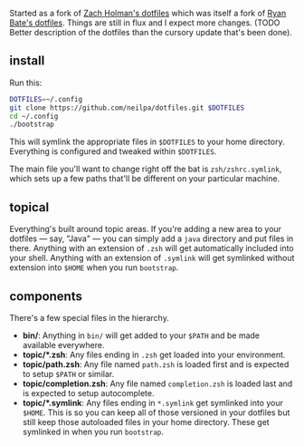 Started as a fork of [Zach Holman's dotfiles](https://github.com/holman/dotfiles) which was itself a fork of [Ryan Bate's dotfiles](http://github.com/ryanb/dotfiles). Things are still in flux and I expect more changes. (TODO Better description of the dotfiles than the cursory update that's been done).

## install

Run this:

```sh
DOTFILES=~/.config
git clone https://github.com/neilpa/dotfiles.git $DOTFILES
cd ~/.config
./bootstrap
```

This will symlink the appropriate files in `$DOTFILES` to your home directory.
Everything is configured and tweaked within `$DOTFILES`.

The main file you'll want to change right off the bat is `zsh/zshrc.symlink`,
which sets up a few paths that'll be different on your particular machine.

## topical

Everything's built around topic areas. If you're adding a new area to your
dotfiles — say, "Java" — you can simply add a `java` directory and put files
in there. Anything with an extension of `.zsh` will get automatically
included into your shell. Anything with an extension of `.symlink` will get
symlinked without extension into `$HOME` when you run `bootstrap`.

## components

There's a few special files in the hierarchy.

- **bin/**: Anything in `bin/` will get added to your `$PATH` and be made
  available everywhere.
- **topic/\*.zsh**: Any files ending in `.zsh` get loaded into your
  environment.
- **topic/path.zsh**: Any file named `path.zsh` is loaded first and is
  expected to setup `$PATH` or similar.
- **topic/completion.zsh**: Any file named `completion.zsh` is loaded
  last and is expected to setup autocomplete.
- **topic/\*.symlink**: Any files ending in `*.symlink` get symlinked into
  your `$HOME`. This is so you can keep all of those versioned in your dotfiles
  but still keep those autoloaded files in your home directory. These get
  symlinked in when you run `bootstrap`.
